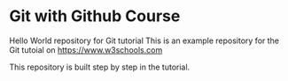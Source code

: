 # Git with Github Course

Hello World repository for Git tutorial
This is an example repository for the Git tutoial on https://www.w3schools.com

This repository is built step by step in the tutorial.
